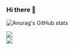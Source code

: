 ### Hi there 👋

![Anurag's GitHub stats](https://github-readme-stats.vercel.app/api?username=ninamohnke&count_private=true&show_icons=true&theme=tokyonight)<br/>

![](https://github-readme-streak-stats.herokuapp.com/?user=ninamohnke&theme=tokyonight&hide_border=false)<br/>
![](https://github-readme-stats.vercel.app/api/top-langs/?username=ninamohnke&theme=tokyonight&hide_border=false&include_all_commits=true&count_private=true)

<!--
**NinaMohnke/NinaMohnke** is a ✨ _special_ ✨ repository because its `README.md` (this file) appears on your GitHub profile.

Here are some ideas to get you started:

- 🔭 I’m currently working on ...
- 🌱 I’m currently learning ...
- 👯 I’m looking to collaborate on ...
- 🤔 I’m looking for help with ...
- 💬 Ask me about ...
- 📫 How to reach me: ...
- 😄 Pronouns: ...
- ⚡ Fun fact: ...
-->
